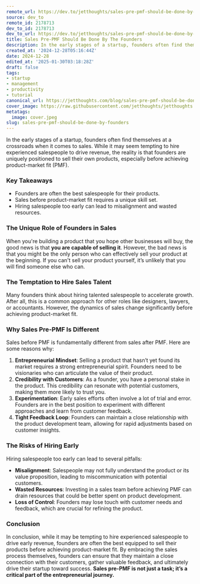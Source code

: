 ```yaml
---
remote_url: https://dev.to/jetthoughts/sales-pre-pmf-should-be-done-by-the-founders-99l
source: dev_to
remote_id: 2178713
dev_to_id: 2178713
dev_to_url: https://dev.to/jetthoughts/sales-pre-pmf-should-be-done-by-the-founders-99l
title: Sales Pre-PMF Should Be Done By The Founders
description: In the early stages of a startup, founders often find themselves at a crossroads when it comes to...
created_at: '2024-12-28T05:16:44Z'
date: 2024-12-28
edited_at: '2025-01-30T03:18:28Z'
draft: false
tags:
- startup
- management
- productivity
- tutorial
canonical_url: https://jetthoughts.com/blog/sales-pre-pmf-should-be-done-by-founders/
cover_image: https://raw.githubusercontent.com/jetthoughts/jetthoughts.github.io/master/content/blog/sales-pre-pmf-should-be-done-by-founders/cover.jpeg
metatags:
  image: cover.jpeg
slug: sales-pre-pmf-should-be-done-by-founders
---
```

In the early stages of a startup, founders often find themselves at a crossroads when it comes to sales. While it may seem tempting to hire experienced salespeople to drive revenue, the reality is that founders are uniquely positioned to sell their own products, especially before achieving product-market fit (PMF).

### Key Takeaways

*   Founders are often the best salespeople for their products.
*   Sales before product-market fit requires a unique skill set.
*   Hiring salespeople too early can lead to misalignment and wasted resources.

### The Unique Role of Founders in Sales

When you're building a product that you hope other businesses will buy, the good news is that **you are capable of selling it**. However, the bad news is that you might be the only person who can effectively sell your product at the beginning. If you can't sell your product yourself, it’s unlikely that you will find someone else who can.

### The Temptation to Hire Sales Talent

Many founders think about hiring talented salespeople to accelerate growth. After all, this is a common approach for other roles like designers, lawyers, or accountants. However, the dynamics of sales change significantly before achieving product-market fit.

### Why Sales Pre-PMF Is Different

Sales before PMF is fundamentally different from sales after PMF. Here are some reasons why:

1.  **Entrepreneurial Mindset**: Selling a product that hasn’t yet found its market requires a strong entrepreneurial spirit. Founders need to be visionaries who can articulate the value of their product.
2.  **Credibility with Customers**: As a founder, you have a personal stake in the product. This credibility can resonate with potential customers, making them more likely to trust you.
3.  **Experimentation**: Early sales efforts often involve a lot of trial and error. Founders are in the best position to experiment with different approaches and learn from customer feedback.
4.  **Tight Feedback Loop**: Founders can maintain a close relationship with the product development team, allowing for rapid adjustments based on customer insights.

### The Risks of Hiring Early

Hiring salespeople too early can lead to several pitfalls:

*   **Misalignment**: Salespeople may not fully understand the product or its value proposition, leading to miscommunication with potential customers.
*   **Wasted Resources**: Investing in a sales team before achieving PMF can drain resources that could be better spent on product development.
*   **Loss of Control**: Founders may lose touch with customer needs and feedback, which are crucial for refining the product.

### Conclusion

In conclusion, while it may be tempting to hire experienced salespeople to drive early revenue, founders are often the best equipped to sell their products before achieving product-market fit. By embracing the sales process themselves, founders can ensure that they maintain a close connection with their customers, gather valuable feedback, and ultimately drive their startup toward success. **Sales pre-PMF is not just a task; it’s a critical part of the entrepreneurial journey.**
